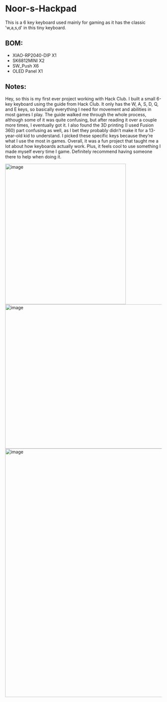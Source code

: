 # Noor-s-Hackpad
This is a 6 key keyboard used mainly for gaming as it has the classic 'w,a,s,d' in this tiny keyboard.
## BOM:
- XIAO-RP2040-DIP X1
- SK6812MINI X2
- SW_Push X6
- OLED Panel X1

## Notes: 
Hey, so this is my first ever project working with Hack Club. I built a small 6-key keyboard using the guide from Hack Club. It only has the W, A, S, D, Q, and E keys, so basically everything I need for movement and abilities in most games I play. The guide walked me through the whole process, although some of it was quite confusing, but after reading it over a couple more times, I eventually got it. I also found the 3D printing (I used Fusion 360) part confusing as well, as I bet they probably didn’t make it for a 13-year-old kid to understand. I picked these specific keys because they’re what I use the most in games. Overall, it was a fun project that taught me a lot about how keyboards actually work. Plus, it feels cool to use something I made myself every time I game. Definitely recommend having someone there to help when doing it.

<img width="388" height="453" alt="image" src="https://github.com/user-attachments/assets/d72ca731-8481-4447-966d-793a9c4c9870" />

<img width="599" height="465" alt="image" src="https://github.com/user-attachments/assets/cc88a1f1-a5fc-46e8-83fd-67787fe63973" />

<img width="828" height="801" alt="image" src="https://github.com/user-attachments/assets/8cd9a163-da77-4305-ba58-1af960b8ce0d" />


